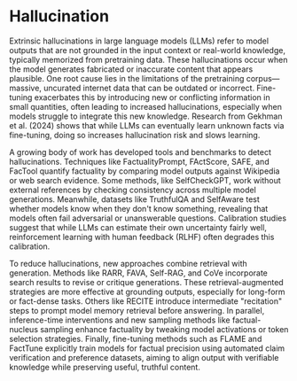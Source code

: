 # Hallucination

Extrinsic hallucinations in large language models (LLMs) refer to model outputs that are not grounded in the input context or real-world knowledge, typically memorized from pretraining data. These hallucinations occur when the model generates fabricated or inaccurate content that appears plausible. One root cause lies in the limitations of the pretraining corpus—massive, uncurated internet data that can be outdated or incorrect. Fine-tuning exacerbates this by introducing new or conflicting information in small quantities, often leading to increased hallucinations, especially when models struggle to integrate this new knowledge. Research from Gekhman et al. (2024) shows that while LLMs can eventually learn unknown facts via fine-tuning, doing so increases hallucination risk and slows learning.

A growing body of work has developed tools and benchmarks to detect hallucinations. Techniques like FactualityPrompt, FActScore, SAFE, and FacTool quantify factuality by comparing model outputs against Wikipedia or web search evidence. Some methods, like SelfCheckGPT, work without external references by checking consistency across multiple model generations. Meanwhile, datasets like TruthfulQA and SelfAware test whether models know when they don't know something, revealing that models often fail adversarial or unanswerable questions. Calibration studies suggest that while LLMs can estimate their own uncertainty fairly well, reinforcement learning with human feedback (RLHF) often degrades this calibration.

To reduce hallucinations, new approaches combine retrieval with generation. Methods like RARR, FAVA, Self-RAG, and CoVe incorporate search results to revise or critique generations. These retrieval-augmented strategies are more effective at grounding outputs, especially for long-form or fact-dense tasks. Others like RECITE introduce intermediate "recitation" steps to prompt model memory retrieval before answering. In parallel, inference-time interventions and new sampling methods like factual-nucleus sampling enhance factuality by tweaking model activations or token selection strategies. Finally, fine-tuning methods such as FLAME and FactTune explicitly train models for factual precision using automated claim verification and preference datasets, aiming to align output with verifiable knowledge while preserving useful, truthful content.

